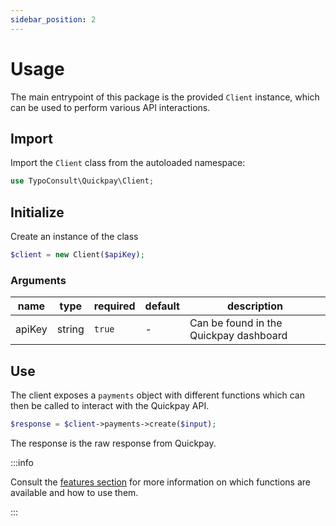 ```yaml
---
sidebar_position: 2
---
```


# Usage

The main entrypoint of this package is the provided `Client` instance, which can be used to perform various API
interactions.

## Import

Import the `Client` class from the autoloaded namespace:

```php
use TypoConsult\Quickpay\Client;
```

## Initialize

Create an instance of the class

```php
$client = new Client($apiKey);
```

### Arguments

| name   | type   | required | default | description                            |
|--------|--------|----------|---------|----------------------------------------|
| apiKey | string | `true`   | -       | Can be found in the Quickpay dashboard |

## Use

The client exposes a `payments` object with different functions which can then be called to interact with the Quickpay
API.

```php
$response = $client->payments->create($input);
```

The response is the raw response from Quickpay.

:::info

Consult the [features section](/docs/category/features) for more information on which functions are available and how to
use them.

:::
